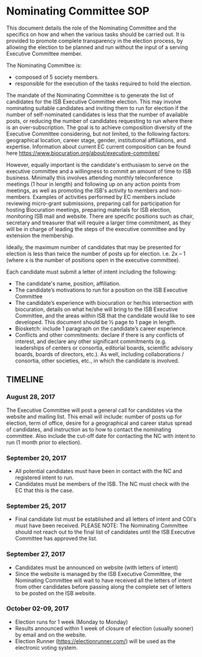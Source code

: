 # Nominating Committee SOP

This document details the role of the Nominating Committee and the specifics on how and when the various tasks should be carried out. It is provided to promote complete transparency in the election process, by allowing the election to be planned and run without the input of a serving Executive Committee member. 

The Nominating Committee is:
- composed of 5 society members.
- responsible for the execution of the tasks required to hold the election.

The mandate of the Nominating Committee is to generate the list of candidates for the ISB Executive Committee election. This may involve nominating suitable candidates and inviting them to run for election if the number of self-nominated candidates is less that the number of available posts, or reducing the number of candidates requesting to run where there is an over-subscription. The goal is to achieve composition diversity of the Executive Committee considering, but not limited, to the following factors: geographical location, career stage, gender, institutional affiliations, and expertise. Information about current EC current composition can be found here https://www.biocuration.org/about/executive-commitee/

However, equally important is the candidate's enthusiasm to serve on the executive committee and a willingness to commit an amount of time to ISB business. Minimally this involves attending monthly teleconference meetings (1 hour in length) and following up on any action points from meetings, as well as promoting the ISB's activity to members and non-members. Examples of activities performed by EC members include reviewing micro-grant submissions, preparing call for participation for hosting Biocuration meetings, preparing materials for ISB election, monitoring ISB mail and website. There are specific positions such as chair, secretary and treasurer that will require a larger time commitment, as they will be in charge of leading the steps of the executive committee and by extension the membership.

Ideally, the maximum number of candidates that may be presented for election is less than twice the number of posts up for election. i.e. 2x – 1 (where x is the number of positions open in the executive committee). 

Each candidate must submit a letter of intent including the following:  
- The candidate's name, position, affiliation.
- The candidate’s motivations to run for a position on the ISB Executive Committee 
- The candidate’s experience with biocuration or her/his intersection with biocuration, details on what he/she will bring to the ISB Executive Committee, and the areas within ISB that the candidate would like to see developed. This document should be ½ page to 1 page in length. 
- Biosketch: include 1 paragraph on the candidate’s career experience. 
- Conflicts and other commitments: declare if there is any conflicts of interest, and declare any other significant commitments (e.g. leaderships of centers or consortia, editorial boards, scientific advisory boards, boards of directors, etc.). As well, including collaborations / consortia, other societies, etc., in which the candidate is involved. 


## TIMELINE

### August 28, 2017
The Executive Committee will post a general call for candidates via the website and mailing list.
This email will include: number of posts up for election, term of office, desire for a geographical and career status spread of candidates, and instruction as to how to contact the nominating committee. Also include the cut-off date for contacting the NC with intent to run (1 month prior to election).

### September 20, 2017
- All potential candidates must have been in contact with the NC and registered intent to run.
- Candidates must be members of the ISB. The NC must check with the EC that this is the case. 

### September 25, 2017
- Final candidate list must be established and all letters of intent and COI's must have been received.
PLEASE NOTE: The Nominating Committee should not reach out to the final list of candidates until the ISB Executive Committee has approved the list. 

### September 27, 2017 
- Candidates must be announced on website (with letters of intent)
- Since the website is managed by the ISB Executive Committee, the Nominating Committee will wait to have received all the letters of intent from other candidates before passing along the complete set of letters to be posted on the ISB website.  

### October 02-09, 2017
- Election runs for 1 week (Monday to Monday)
- Results announced within 1 week of closure of election (usually sooner) by email and on the website.
- Election Runner (https://electionrunner.com/) will be used as the electronic voting system. 
